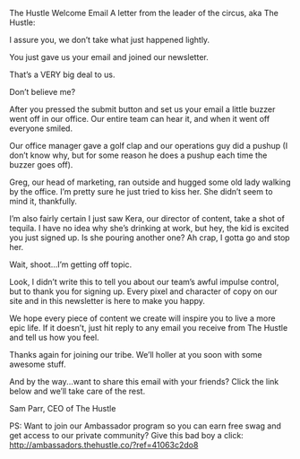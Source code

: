 The Hustle Welcome Email
A letter from the leader of the circus, aka The Hustle:


I assure you, we don’t take what just happened lightly.


You just gave us your email and joined our newsletter.


That’s a VERY big deal to us.


Don’t believe me?


After you pressed the submit button and set us your email a little
buzzer went off in our office. Our entire team can hear it, and when
it went off everyone smiled.


Our office manager gave a golf clap and our operations guy did a
pushup (I don’t know why, but for some reason he does a pushup
each time the buzzer goes off).


Greg, our head of marketing, ran outside and hugged some old lady
walking by the office. I’m pretty sure he just tried to kiss her. She
didn’t seem to mind it, thankfully.


I’m also fairly certain I just saw Kera, our director of content, take a
shot of tequila. I have no idea why she’s drinking at work, but hey,
the kid is excited you just signed up. Is she pouring another one? Ah
crap, I gotta go and stop her.


Wait, shoot...I’m getting off topic. 


Look, I didn’t write this to tell you about our team’s awful impulse
control, but to thank you for signing up. Every pixel and character of
copy on our site and in this newsletter is here to make you happy. 


We hope every piece of content we create will inspire you to live a
more epic life. If it doesn’t, just hit reply to any email you receive
from The Hustle and tell us how you feel.


Thanks again for joining our tribe. We’ll holler at you soon with
some awesome stuff.


And by the way...want to share this email with your friends? Click
the link below and we’ll take care of the rest. 


Sam Parr, CEO of The Hustle


PS: Want to join our Ambassador program so you can earn free
swag and get access to our private community? Give this bad boy a
click: http://ambassadors.thehustle.co/?ref=41063c2do8